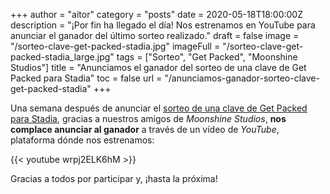 +++
author = "aitor"
category = "posts"
date = 2020-05-18T18:00:00Z
description = "¡Por fin ha llegado el día! Nos estrenamos en YouTube para anunciar el ganador del último sorteo realizado."
draft = false
image = "/sorteo-clave-get-packed-stadia.jpg"
imageFull = "/sorteo-clave-get-packed-stadia_large.jpg"
tags = ["Sorteo", "Get Packed", "Moonshine Studios"]
title = "Anunciamos el ganador del sorteo de una clave de Get Packed para Stadia"
toc = false
url = "/anunciamos-ganador-sorteo-clave-get-packed-stadia"
+++

Una semana después de anunciar el <a class="u-anchor" href="/sorteo-clave-get-packed-stadia/">sorteo de una clave de Get Packed para Stadia</a>, gracias a nuestros amigos de _Moonshine Studios_, **nos complace anunciar al ganador** a través de un vídeo de _YouTube_, plataforma dónde nos estrenamos:

<div class="u-youtube">
  {{< youtube wrpj2ELK6hM >}}
</div>

Gracias a todos por participar y, ¡hasta la próxima!

